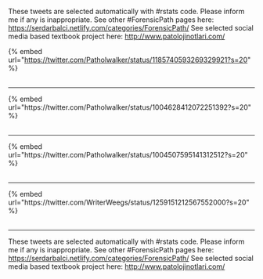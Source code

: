 

These tweets are selected automatically with #rstats code. Please inform me if any is inappropriate.
See other #ForensicPath pages here: https://serdarbalci.netlify.com/categories/ForensicPath/ 
See selected social media based textbook project here: http://www.patolojinotlari.com/

{% embed url="https://twitter.com/Patholwalker/status/1185740593269329921?s=20" %}<br>
<br>
<hr>
{% embed url="https://twitter.com/Patholwalker/status/1004628412072251392?s=20" %}<br>
<br>
<hr>
{% embed url="https://twitter.com/Patholwalker/status/1004507595141312512?s=20" %}<br>
<br>
<hr>
{% embed url="https://twitter.com/WriterWeegs/status/1259151212567552000?s=20" %}<br>
<br>
<hr>


These tweets are selected automatically with #rstats code. Please inform me if any is inappropriate.
See other #ForensicPath pages here: https://serdarbalci.netlify.com/categories/ForensicPath/ 
See selected social media based textbook project here: http://www.patolojinotlari.com/
